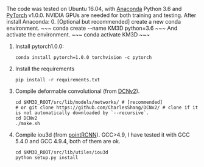 The code was tested on Ubuntu 16.04, with [Anaconda](https://www.anaconda.com/download) Python 3.6 and [PyTorch]((http://pytorch.org/)) v1.0.0. NVIDIA GPUs are needed for both training and testing.
After install Anaconda:
0. [Optional but recommended] create a new conda environment. 
    ~~~
    conda create --name KM3D python=3.6
    ~~~
    And activate the environment.
    ~~~
    conda activate KM3D
    ~~~
1. Install pytorch1.0.0:
    ~~~
    conda install pytorch=1.0.0 torchvision -c pytorch
    ~~~
2. Install the requirements
    ~~~
    pip install -r requirements.txt
    ~~~
3. Compile deformable convolutional (from [DCNv2](https://github.com/CharlesShang/DCNv2/tree/pytorch_0.4)).
    ~~~
    cd $KM3D_ROOT/src/lib/models/networks/ # [recommended]
    # or git clone https://github.com/CharlesShang/DCNv2/ # clone if it is not automatically downloaded by `--recursive`.
    cd DCNv2
    ./make.sh
    ~~~
4. Compile iou3d (from [pointRCNN](https://github.com/sshaoshuai/PointRCNN)). GCC>4.9, I have tested it with GCC 5.4.0 and GCC 4.9.4, both of them are ok. 
    ~~~
    cd $KM3D_ROOT/src/lib/utiles/iou3d
    python setup.py install
    ~~~
